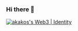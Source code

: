 ### Hi there 👋
[![akakos's Web3 | Identity](https://stats-dev.quine.sh/akakos/web3?theme=light)](https://dev.quine.sh)
<!--
**a-kakos/a-kakos** is a ✨ _special_ ✨ repository because its `README.md` (this file) appears on your GitHub profile.

Here are some ideas to get you started:

- 🔭 I’m currently working on ...
- 🌱 I’m currently learning ...
- 👯 I’m looking to collaborate on ...
- 🤔 I’m looking for help with ...
- 💬 Ask me about ...
- 📫 How to reach me: ...
- 😄 Pronouns: ...
- ⚡ Fun fact: ...
-->
